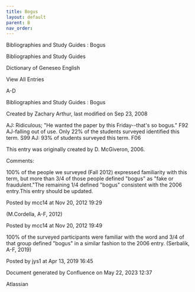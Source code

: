 ```yaml
---
title: Bogus
layout: default
parent: B
nav_order:
---
```


Bibliographies and Study Guides : Bogus

Bibliographies and Study Guides

Dictionary of Geneseo English

View All Entries

A-D

Bibliographies and Study Guides : Bogus

Created by  Zachary Arthur, last modified on Sep 23, 2008

AJ: Ridiculous; &quot;He wanted the paper by this Friday--that's so bogus.&quot; F92 AJ-falling out of use. Only 22% of the students surveyed identified this term. S99 AJ: 93% of students surveyed this term. F06 

This entry was originally created by D. McGiveron, 2006.

Comments:

100% of the people we surveyed (Fall 2012) expressed familiarity with this term, but more than 3/4 of those people defined &quot;bogus&quot; as &quot;fake or fraudulent.&quot;The remaining 1/4 defined &quot;bogus&quot; consistent with the 2006 entry.This entry should be updated.

Posted by mcc14 at Nov 20, 2012 19:29

(M.Cordella, A-F, 2012)

Posted by mcc14 at Nov 20, 2012 19:49

100% of the surveyed participants were familiar with the word and 3/4 of that group defined &quot;bogus&quot; in a similar fashion to the 2006 entry. (Serbalik, A-F, 2019)

Posted by jys1 at Apr 13, 2019 16:45

Document generated by Confluence on May 22, 2023 12:37

Atlassian
